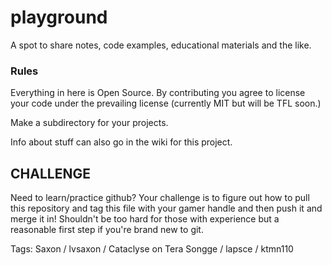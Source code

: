 # playground
 A spot to share notes, code examples, educational materials and the like.


### Rules

Everything in here is Open Source.  By contributing you agree to license your code under the prevailing license (currently MIT but will be TFL soon.)

Make a subdirectory for your projects.

Info about stuff can also go in the wiki for this project. 


## CHALLENGE

Need to learn/practice github?   Your challenge is to figure out how to 
pull this repository and tag this file with your gamer handle and then push
it and merge it in!  Shouldn't be too hard for those with experience but a
reasonable first step if you're brand new to git.

Tags: 
Saxon / lvsaxon / Cataclyse on Tera 
Songge / lapsce / ktmn110

